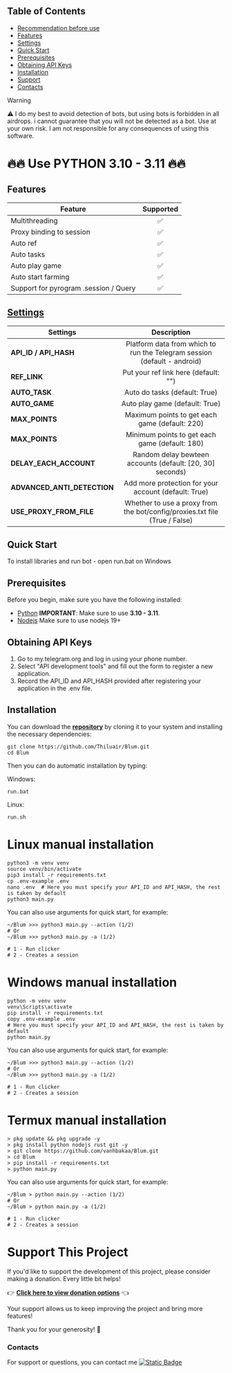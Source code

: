 ## Table of Contents
- [Recommendation before use](#recommendation-before-use)
- [Features](#features)
- [Settings](#settings)
- [Quick Start](#quick-start)
- [Prerequisites](#prerequisites)
- [Obtaining API Keys](#obtaining-api-keys)
- [Installation](#installation)
- [Support](#support-this-project)
- [Contacts](#contacts)

> [!WARNING]
> ⚠️ I do my best to avoid detection of bots, but using bots is forbidden in all airdrops. i cannot guarantee that you will not be detected as a bot. Use at your own risk. I am not responsible for any consequences of using this software.


# 🔥🔥 Use PYTHON 3.10 - 3.11 🔥🔥

## Features  
| Feature                                                     | Supported  |
|---------------------------------------------------------------|:----------------:|
| Multithreading                                                |        ✅        |
| Proxy binding to session                                      |        ✅        |
| Auto ref                                                      |        ✅        |
| Auto tasks                                                    |        ✅        |
| Auto play game                                                |        ✅        |
| Auto start farming                                            |        ✅        |
| Support for pyrogram .session / Query                         |        ✅        |

## [Settings](https://github.com/vanhbakaa/Bybit-space/blob/main/.env-example)
| Settings | Description |
|----------------------------|:-------------------------------------------------------------------------------------------------------------:|
| **API_ID / API_HASH**      | Platform data from which to run the Telegram session (default - android)                                      |       
| **REF_LINK**               | Put your ref link here (default: "")                                                                 |
| **AUTO_TASK**              | Auto do tasks (default: True)                                                                                 |
| **AUTO_GAME**              | Auto play game (default: True)                                                                                 |
| **MAX_POINTS**              | Maximum points to get each game (default: 220)                                                                                 |
|**MAX_POINTS**              | Minimum points to get each game (default: 180)                                                                                 |
| **DELAY_EACH_ACCOUNT**               | Random delay bewteen accounts (default: [20, 30] seconds)                                                                        |
| **ADVANCED_ANTI_DETECTION**  |  Add more protection for your account (default: True)                                     |
| **USE_PROXY_FROM_FILE**    | Whether to use a proxy from the bot/config/proxies.txt file (True / False)                                    |



## Quick Start

To install libraries and run bot - open run.bat on Windows

## Prerequisites
Before you begin, make sure you have the following installed:
- [Python](https://www.python.org/downloads/) **IMPORTANT**: Make sure to use **3.10 - 3.11**.
- [Nodejs](https://nodejs.org/en) Make sure to use nodejs 19+

## Obtaining API Keys
1. Go to my.telegram.org and log in using your phone number.
2. Select "API development tools" and fill out the form to register a new application.
3. Record the API_ID and API_HASH provided after registering your application in the .env file.


## Installation
You can download the [**repository**](https://github.com/vanhbakaa/Blum) by cloning it to your system and installing the necessary dependencies:
```shell
git clone https://github.com/Thiluair/Blum.git
cd Blum
```

Then you can do automatic installation by typing:

Windows:
```shell
run.bat
```

Linux:
```shell
run.sh
```

# Linux manual installation
```shell
python3 -m venv venv
source venv/bin/activate
pip3 install -r requirements.txt
cp .env-example .env
nano .env  # Here you must specify your API_ID and API_HASH, the rest is taken by default
python3 main.py
```

You can also use arguments for quick start, for example:
```shell
~/Blum >>> python3 main.py --action (1/2)
# Or
~/Blum >>> python3 main.py -a (1/2)

# 1 - Run clicker
# 2 - Creates a session
```

# Windows manual installation
```shell
python -m venv venv
venv\Scripts\activate
pip install -r requirements.txt
copy .env-example .env
# Here you must specify your API_ID and API_HASH, the rest is taken by default
python main.py
```
You can also use arguments for quick start, for example:
```shell
~/Blum >>> python3 main.py --action (1/2)
# Or
~/Blum >>> python3 main.py -a (1/2)

# 1 - Run clicker
# 2 - Creates a session
```

# Termux manual installation
```
> pkg update && pkg upgrade -y
> pkg install python nodejs rust git -y
> git clone https://github.com/vanhbakaa/Blum.git
> cd Blum
> pip install -r requirements.txt
> python main.py
```

You can also use arguments for quick start, for example:
```termux
~/Blum > python main.py --action (1/2)
# Or
~/Blum > python main.py -a (1/2)

# 1 - Run clicker
# 2 - Creates a session 
```
# Support This Project

If you'd like to support the development of this project, please consider making a donation. Every little bit helps!

👉 **[Click here to view donation options](https://github.com/vanhbakaa/Donation/blob/main/README.md)** 👈

Your support allows us to keep improving the project and bring more features!

Thank you for your generosity! 🙌

### Contacts

For support or questions, you can contact me [![Static Badge](https://img.shields.io/badge/Telegram-Channel-Link?style=for-the-badge&logo=Telegram&logoColor=white&logoSize=auto&color=blue)](https://t.me/airdrop_tool_vanh)
